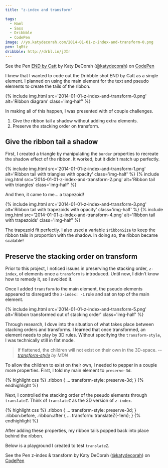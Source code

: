 ```yaml
---
title: "z-index and transform"

tags:
  - Haml
  - Sass
  - Dribbble
  - CodePen
image: //yo.katydecorah.com/2014-01-01-z-index-and-transform-0.png
pen: lqBtz
dribbble: http://drbl.in/jJIr
---
```


<p data-height="400" data-theme-id="97" data-slug-hash="lqBtz" data-user="katydecorah" data-default-tab="result" class='codepen'>See the Pen <a href='http://codepen.io/katydecorah/pen/lqBtz'>END by Catt</a> by Katy DeCorah (<a href='http://codepen.io/katydecorah'>@katydecorah</a>) on <a href='http://codepen.io'>CodePen</a></p>

I knew that I wanted to code out the Dribbble shot END by Catt as a single element. I planned on using the main element for the text and pseudo elements to create the tails of the ribbon.

{% include img.html src='2014-01-01-z-index-and-transform-0.png' alt='Ribbon diagram' class='img-half' %}

In making all of this happen, I was presented with of couple challenges.

1. Give the ribbon tail a shadow without adding extra elements.
2. Preserve the stacking order on transform.

## Give the ribbon tail a shadow

First, I created a triangle by manipulating the `border` properties to recreate the shadow effect of the ribbon. It worked, but it didn't match up perfectly.

{% include img.html src='2014-01-01-z-index-and-transform-1.png' alt='Ribbon tail with triangles with opacity' class='img-half' %}
{% include img.html src='2014-01-01-z-index-and-transform-2.png' alt='Ribbon tail with triangles' class='img-half' %}

And then, it came to me&hellip; a trapezoid!

{% include img.html src='2014-01-01-z-index-and-transform-3.png' alt='Ribbon tail with trapezoids with opacity' class='img-half' %}
{% include img.html src='2014-01-01-z-index-and-transform-4.png' alt='Ribbon tail with trapezoids' class='img-half' %}

The trapezoid fit perfectly. I also used a variable `$ribbonSize` to keep the ribbon tails in proportion with the shadow. In doing so, the ribbon became scalable!

## Preserve the stacking order on transform

Prior to this project, I noticed issues in preserving the stacking order, `z-index`, of elements once a `transform` is introduced. Until now, I didn't know how to remedy it, so I avoided it.

Once I added `transform` to the main element, the pseudo elements appeared to disregard the `z-index: -1` rule and sat on top of the main element.

{% include img.html src='2014-01-01-z-index-and-transform-5.png' alt='Ribbon transformed out of stacking order' class='img-half' %}

Through research, I dove into the situation of what takes place between stacking orders and transforms. I learned that once transformed, an element needs to play by 3D rules. Without specifying the `transform-style`, I was technically still in flat mode.

> If flattened, the children will not exist on their own in the 3D-space.
> <cite>-- <a href="https://developer.mozilla.org/en-US/docs/Web/CSS/transform-style">transform-style</a> by MDN</cite>

To allow the children to exist on their own, I needed to pepper in a couple more properties. First, I told my main element to `preserve-3d`.

{% highlight css %}
.ribbon {
...
transform-style: preserve-3d;
}
{% endhighlight %}

Next, I controlled the stacking order of the pseudo elements through `translateZ`. Think of `translateZ` as the 3D version of `z-index`.

{% highlight css %}
.ribbon {
...
transform-style: preserve-3d;
}
.ribbon:before, .ribbon:after {
...
transform: translateZ(-1em);
}
{% endhighlight %}

After adding these properties, my ribbon tails popped back into place behind the ribbon.

Below is a playground I created to test `translateZ`.

<p data-height="375" data-theme-id="97" data-slug-hash="lKkAF" data-user="katydecorah" data-default-tab="result" class='codepen'>See the Pen z-index &amp; transform by Katy DeCorah (<a href='http://codepen.io/katydecorah'>@katydecorah</a>) on <a href='http://codepen.io'>CodePen</a></p>
